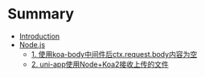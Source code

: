# Summary

* [Introduction](README.md)
* [Node.js](node/README.md)
    * [1. 使用koa-body中间件后ctx.request.body内容为空](node/problem/p1.md)
    * [2. uni-app使用Node+Koa2接收上传的文件](node/problem/p2.md)

